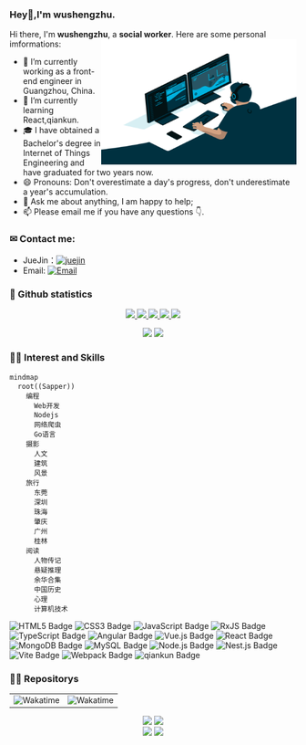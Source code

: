 ### Hey👋,I'm wushengzhu.
Hi there, I'm **wushengzhu**, a **social worker**. Here are some personal imformations:
<img align="right" alt="GIF" src="assets/code.gif" width="343" height="220" title="Do what you like, and do it best!"/> &nbsp;&nbsp;&nbsp;&nbsp;
- 🔭 I’m currently working as a front-end engineer in Guangzhou, China.
- 🌱 I’m currently learning React,qiankun.
- 🎓 I have obtained a Bachelor's degree in Internet of Things Engineering and have graduated for two years now.
- 😄 Pronouns: Don't overestimate a day's progress, don't underestimate a year's accumulation.
- 💬 Ask me about anything, I am happy to help;
- 📫 Please email me if you have any questions 👇.

<!-- ![Dusai's GitHub stats](https://github-readme-stats.vercel.app/api?username=wushengzhu&show_icons=true&theme=radical) -->
<!-- 
<a href="https://github.com/wushengzhu"><img align="center" src="https://github-readme-stats.vercel.app/api?username=wushengzhu&show_icons=true&theme=radical" alt="Sapper's github stats" /></a>
<img align="center" src="https://github-readme-stats.vercel.app/api/top-langs/?username=wushengzhu&layout=compact&theme=radical&hide_border=true" />
-->

### ✉ Contact me:
<!--
- Personal website: [![website](https://img.shields.io/badge/https://licardo.cn-3693F3?style=flat-square&logo=icloud&logoColor=white)](https://licardo.cn)
- Twitter: [![Twitter](https://img.shields.io/badge/@AlbertAbdilim-1DA1F2?style=flat-square&logo=twitter&logoColor=white)](https://twitter.com/AlbertAbdilim) 
- Weibo: [![Weibo](https://img.shields.io/badge/@Albert__Abdilim-E6162D?style=flat-square&logo=sina-weibo&logoColor=white)](https://weibo.com/1935602951)
-->
- JueJin：[![juejin](https://img.shields.io/badge/路灯下的光-1DA1F2?style=flat-square&logo=xitu-juejin-web&logoColor=white)](https://juejin.cn/user/2098283918929047)
- Email: [![Email](https://img.shields.io/badge/ws_zhu@foxmail.com-D14836?style=flat-square&logo=gmail&logoColor=white)](mailto:ws_zhu@foxmail.com)

<!-- GitHub 奖杯🏆 
<img  src="https://github-profile-trophy.vercel.app/?username=wushengzhu&theme=gruvbox&row=1&column=7&no-frame=true&no-bg=true" /><br>
-->
### 🔎 Github statistics
<p align="center">
  <a href="https://github.com/wushengzhu">
    <img src="https://badges.strrl.dev/visits/wushengzhu/wushengzhu?style=flat-square&color=blue&logo=github">
  </a>
  <a href="https://github.com/wushengzhu">
    <img src="https://badges.strrl.dev/years/wushengzhu?style=flat-square&color=blue&logo=github">
  </a>
  <a href="https://github.com/wushengzhu?tab=repositories">
    <img src="https://badges.strrl.dev/repos/wushengzhu?style=flat-square&color=blue&logo=github">
  </a>
  <a href="https://gist.github.com/wushengzhu">
    <img src="https://badges.strrl.dev/gists/wushengzhu?style=flat-square&color=blue&logo=github">
  </a>
  <a href="https://github.com/wushengzhu">
    <img src="https://badges.strrl.dev/commits/monthly/wushengzhu?style=flat-square&color=blue&logo=github">
  </a>
</p>

<!-- GitHub 数据统计 -->
<p align="center">
<img height="137px" src="https://github-readme-stats.vercel.app/api?username=wushengzhu&hide_title=true&hide_border=true&show_icons=trueline_height=21&text_color=000&icon_color=000&bg_color=0,ea6161,ffc64d,fffc4d,52fa5a&theme=graywhite" />
<img height="137px" src="https://github-readme-stats.vercel.app/api/top-langs/?username=wushengzhu&hide_title=true&hide_border=true&layout=compact&langs_count=6&text_color=000&icon_color=fff&bg_color=0,52fa5a,4dfcff,c64dff&theme=graywhite" />   
</p>

<!-- GitHub 数据统计 -->
<!--
<p align="center">
<img height="137px" src="https://github-readme-stats.vercel.app/api?username=wushengzhu&hide_title=true&hide_border=true&show_icons=trueline_height=21&icon_color=yellow&theme=radical" /> 
<img height="137px" src="https://github-readme-stats.vercel.app/api/top-langs/?username=wushengzhu&hide_title=true&hide_border=true&layout=compact&langs_count=6&icon_color=yellow&theme=radical" />
![](https://raw.githubusercontent.com/wushengzhu/wushengzhu/main/assets/github-contribution-grid-snake.svg)
</p>
-->

<!-- Snake Code Contribution Map 贪吃蛇代码贡献图   <picture>
<source media="(prefers-color-scheme: dark)" srcset="https://cdn.jsdelivr.net/gh/sun0225SUN/sun0225SUN/profile-snake-contrib/github-contribution-grid-snake-dark.svg" />
<source media="(prefers-color-scheme: light)" srcset="https://cdn.jsdelivr.net/gh/sun0225SUN/sun0225SUN/profile-snake-contrib/github-contribution-grid-snake.svg" />
<img alt="github-snake" src="https://cdn.jsdelivr.net/gh/sun0225SUN/sun0225SUN/profile-snake-contrib/github-contribution-grid-snake-dark.svg" />
</picture>
-->
### 👨‍💻 Interest and Skills
```mermaid
mindmap
  root((Sapper))
    编程
      Web开发
      Nodejs
      网络爬虫
      Go语言
    摄影
      人文
      建筑
      风景
    旅行
      东莞
      深圳
      珠海
      肇庆
      广州
      桂林
    阅读
      人物传记
      悬疑推理
      余华合集
      中国历史
      心理
      计算机技术
```

  ![HTML5 Badge](https://img.shields.io/badge/HTML5-E34F26?logo=html5&logoColor=fff&style=flat)
  ![CSS3 Badge](https://img.shields.io/badge/CSS3-1572B6?logo=css3&logoColor=fff&style=flat)
  ![JavaScript Badge](https://img.shields.io/badge/JavaScript-F7DF1E?logo=javascript&logoColor=000&style=flat)
  ![RxJS Badge](https://img.shields.io/badge/Reactive%20Extensions%20for%20JavaScript-636?logo=RxJS&logoColor=fff&style=flat)
  ![TypeScript Badge](https://img.shields.io/badge/TypeScript-3178C6?logo=typescript&logoColor=fff&style=flat)
  ![Angular Badge](https://img.shields.io/badge/Angular-61DAFB?logo=angular&logoColor=fff&style=flat)
  ![Vue.js Badge](https://img.shields.io/badge/Vue.js-4FC08D?logo=vuedotjs&logoColor=fff&style=flat)
  ![React Badge](https://img.shields.io/badge/React-61DAFB?logo=react&logoColor=000&style=flat)
  ![MongoDB Badge](https://img.shields.io/badge/MongoDB-47A248?logo=mongodb&logoColor=fff&style=flat)
  ![MySQL Badge](https://img.shields.io/badge/MySQL-62A248?logo=mysql&logoColor=fff&style=flat)
  ![Node.js Badge](https://img.shields.io/badge/Node.js-393?logo=nodedotjs&logoColor=fff&style=flat)
  ![Nest.js Badge](https://img.shields.io/badge/Nest.js-526?logo=nestjs&logoColor=fff&style=flat)
  ![Vite Badge](https://img.shields.io/badge/Vite-646CFF?logo=vite&logoColor=fff&style=flat)
  ![Webpack Badge](https://img.shields.io/badge/webpack-646CFF?logo=webpack&logoColor=fff&style=flat)
  ![qiankun Badge](https://img.shields.io/badge/qiankun-092E20?logo=qiankun&logoColor=fff&style=flat)  

<!--
<code>
<img height="20" src="https://raw.githubusercontent.com/github/explore/80688e429a7d4ef2fca1e82350fe8e3517d3494d/topics/cpp/cpp.png" alt="JavaScript" title="JavaScript">
</code>
<code>
<img height="20" src="https://raw.githubusercontent.com/github/explore/80688e429a7d4ef2fca1e82350fe8e3517d3494d/topics/python/python.png" alt="Python"/> 
</code>
<code><img height="20" src="https://user-images.githubusercontent.com/29084184/218291328-d57affa6-dba3-4ba1-90ff-25cb273fcd84.png" alt="MongoDB" title="mongodb"></code>
<code><img height="20" src="https://raw.githubusercontent.com/github/explore/80688e429a7d4ef2fca1e82350fe8e3517d3494d/topics/docker/docker.png" alt="Docker" title="Docker"></code>
-->
### 👨‍💻 Repositorys
 <!-- 在开发软件上开发语言统计 -->
<table>
  <tr>
    <!-- 如vscode需要安装Wakatime插件然后去https://wakatime.com关联github然后获取 -->
    <td><img src="https://wakatime.com/share/@81ceb0e9-cd9b-4498-82ca-0b7085e09f04/70cf9e71-6614-4d8b-b402-0705e0fdd9af.svg" width="500" alt="Wakatime"/></td>
    <td><img src="https://wakatime.com/share/@81ceb0e9-cd9b-4498-82ca-0b7085e09f04/9dfa9401-667a-4592-9cb1-e69348877ce9.svg" width="500" alt="Wakatime"/></td>
  </tr>
</table>
</div>
<!-- Awesome repo 比较好的仓库-->
<p align="center">
  <a width="50%" href="https://github.com/wushengzhu/learn-platform">
<img src="https://github-readme-stats.vercel.app/api/pin/?username=wushengzhu&repo=learn-platform&theme=dark&bg_color=121212&hide_border=true" /></a>
<a width="50%" href="https://github.com/wushengzhu/mutiplexed-elplus">
<img src="https://github-readme-stats.vercel.app/api/pin/?username=wushengzhu&repo=mutiplexed-elplus&theme=dark&bg_color=121212&hide_border=true" /></a><br>
<a width="50%" href="https://github.com/wushengzhu/create-template-cli">
<img src="https://github-readme-stats.vercel.app/api/pin/?username=wushengzhu&repo=create-template-cli&theme=dark&bg_color=121212&hide_border=true" /></a>
<a width="50%" href="https://github.com/wushengzhu/auction">
<img src="https://github-readme-stats.vercel.app/api/pin/?username=wushengzhu&repo=auction&theme=dark&bg_color=121212&hide_border=true" /></a><br>  
</p>

